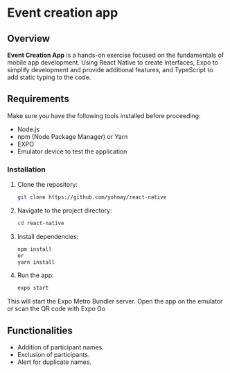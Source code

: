 # Event creation app

## Overview

**Event Creation App** is a hands-on exercise focused on the fundamentals of mobile app development. Using React Native to create interfaces, Expo to simplify development and provide additional features, and TypeScript to add static typing to the code.

## Requirements

Make sure you have the following tools installed before proceeding:

- Node.js
- npm (Node Package Manager) or Yarn
- EXPO
- Emulator device to test the application

### Installation

1. Clone the repository:

   ```bash
   git clone https://github.com/yohmay/react-native

   ```

2. Navigate to the project directory:

   ```bash
   cd react-native

   ```

3. Install dependencies:

   ```bash
   npm install
   or
   yarn install
   ```

4. Run the app:
   ```bash
   expo start
   ```

This will start the Expo Metro Bundler server. Open the app on the emulator or scan the QR code with Expo Go

## Functionalities

- Addition of participant names.
- Exclusion of participants.
- Alert for duplicate names.
